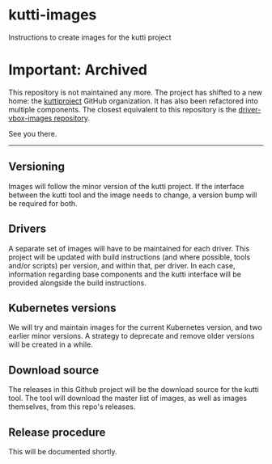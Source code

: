 # kutti-images
Instructions to create images for the kutti project

# Important: Archived
This repository is not maintained any more. The project has shifted to a new home: the [kuttiproject](https://github.com/kuttiproject) GitHub organization. It has also been refactored into multiple components. The closest equivalent to this repository is the [driver-vbox-images repository](https://github.com/kuttiproject/driver-vbox-images).

See you there.

---

## Versioning
Images will follow the minor version of the kutti project. If the interface between the kutti tool and the image needs to change, a version bump will be required for both.

## Drivers
A separate set of images will have to be maintained for each driver. This project will be updated with build instructions (and where possible, tools and/or scripts) per version, and within that, per driver. In each case, information regarding base components and the kutti interface will be provided alongside the build instructions.

## Kubernetes versions
We will try and maintain images for the current Kubernetes version, and two earlier minor versions. A strategy to deprecate and remove older versions will be created in a while.

## Download source
The releases in this Github project will be the download source for the kutti tool. The tool will download the master list of images, as well as images themselves, from this repo's releases.

## Release procedure
This will be documented shortly.
